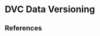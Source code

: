 # DVC Data Versioning


## References

[^1]: [Versioning Data with DVC (Hands-On Tutorial!)](https://www.youtube.com/watch?v=kLKBcPonMYw)
[^2]: [Sharing Data and Models with DVC (Hands-On Data Science Tutorial!)](https://www.youtube.com/watch?v=EE7Gk84OZY8)





